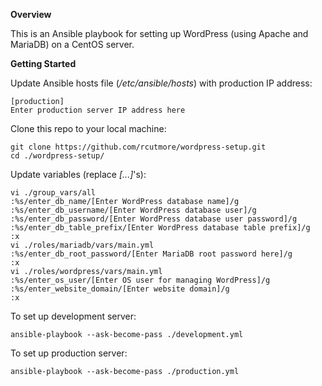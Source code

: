 **Overview**

This is an Ansible playbook for setting up WordPress (using Apache and MariaDB) on a CentOS server.

**Getting Started**

Update Ansible hosts file (*/etc/ansible/hosts*) with production IP address:

    [production]
    Enter production server IP address here

Clone this repo to your local machine:

    git clone https://github.com/rcutmore/wordpress-setup.git
    cd ./wordpress-setup/

Update variables (replace *[...]*'s):

    vi ./group_vars/all
    :%s/enter_db_name/[Enter WordPress database name]/g
    :%s/enter_db_username/[Enter WordPress database user]/g
    :%s/enter_db_password/[Enter WordPress database user password]/g
    :%s/enter_db_table_prefix/[Enter WordPress database table prefix]/g
    :x
    vi ./roles/mariadb/vars/main.yml
    :%s/enter_db_root_password/[Enter MariaDB root password here]/g
    :x
    vi ./roles/wordpress/vars/main.yml
    :%s/enter_os_user/[Enter OS user for managing WordPress]/g
    :%s/enter_website_domain/[Enter website domain]/g
    :x

To set up development server:

    ansible-playbook --ask-become-pass ./development.yml

To set up production server:

    ansible-playbook --ask-become-pass ./production.yml

